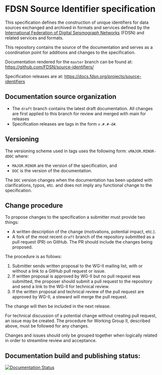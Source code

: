# FDSN Source Identifier specification

This specification defines the construction of unique identifiers for data sources exchanged and archived in formats and services defined by the [International Federation of Digital Seismograph Networks](https://www.fdsn.org/) (FDSN) and related services and formats.

This repository contains the source of the documentation and serves as a coordination point for additions and changes to the specification.

Documentation rendered for the `master` branch can be found at: https://github.com/FDSN/source-identifiers/

Specification releases are at: https://docs.fdsn.org/projects/source-identifiers

## Documentation source organization

* The `draft` branch contains the latest draft documentation. All changes are first applied to
  this branch for review and merged with main for releases
* Specification releases are tags in the form `v.#.#-d#`.

## Versioning

The versioning scheme used in tags uses the following form: `vMAJOR.MINOR-dDOC` where:
* `MAJOR.MINOR` are the version of the specification, and
* `DOC` is the version of the documentation.

The `DOC` version changes when the documentation has been updated with clarifications, typos,
etc. and does not imply any functional change to the specification.

## Change procedure

To propose changes to the specification a submitter must provide two things:

* A written description of the change (motivations, potential impact, etc.).
* A fork of the most recent `draft` branch of the repository submitted as a pull request (PR) on GitHub.  The PR should include the changes being proposed.

The procedure is as follows:

1. Submitter sends written proposal to the WG-II mailing list, with or without a link to a GitHub pull request or issue.
2. If written proposal is approved by WG-II but no pull request was submitted, the proposer should submit a pull request to the repository and send a link to the WG-II for technical review.
3. If the written proposal and technical review of the pull request are approved by WG-II, a steward will merge the pull request.

The change will then be included in the next release.

For technical discussion of a potential change without creating pull request,
an issue may be created.  The procedure for Working Group II,
described above, must be followed for any changes.

Changes and issues should only be grouped together when logically
related in order to streamline review and acceptance.

## Documentation build and publishing status:
[![Documentation Status](https://readthedocs.org/projects/source-identifiers/badge/?version=latest)](http://docs.fdsn.org/projects/source-identifiers/en/latest/?badge=latest)
